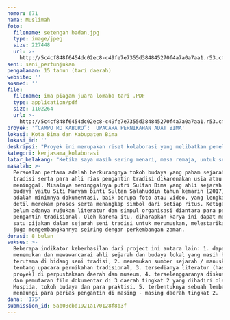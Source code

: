 ```yaml
---
nomor: 671
nama: Muslimah
foto:
  filename: setengah badan.jpg
  type: image/jpeg
  size: 227448
  url: >-
    http://5c4cf848f6454dc02ec8-c49fe7e7355d384845270f4a7a0a7aa1.r53.cf2.rackcdn.com/76055aa3-6c76-4605-8916-09110144b119/setengah%20badan.jpg
seni: seni_pertunjukan
pengalaman: 15 tahun (tari daerah)
website: ''
sosmed: ''
file:
  filename: ima piagam juara lomaba tari .PDF
  type: application/pdf
  size: 1102264
  url: >-
    http://5c4cf848f6454dc02ec8-c49fe7e7355d384845270f4a7a0a7aa1.r53.cf2.rackcdn.com/6beac7a5-521e-4b8f-ba2f-f49a67f826fe/ima%20piagam%20juara%20lomaba%20tari%20.PDF
proyek: '“CAMPO RO KABORO”:  UPACARA PERNIKAHAN ADAT BIMA'
lokasi: Kota Bima dan Kabupaten Bima
lokasi_id: ''
deskripsi: "Proyek ini merupakan riset kolaborasi yang melibatkan peneliti berlatar akademik antropologi, fotografer dan filmmaker khususnya dokumenter. Riset ini bisa disebut sebagai sebuah usaha pewarisan ingatan dari sebuah tradisi yang dibangun oleh perempuan dalam budaya lisan yang kental, terutama di masyarakat awam. Oleh sebab itu, target riset ini berupa dokumentasi yang cukup lengkap baik tulis, visual dan audio visual. Outputnya adalah sebuah (buku) etnografi yang dilengkapi gambar foto dan sebuah film dokumenter tentang upacara pernikahan adat orang Bima. Diharapkan karya ini dapat diedarkan menjadi sumber pengetahuan dan model rujukan bagi para praktisi, baik yang berada di Kota Bima, Kab. Bima dan Kab. Dompu (penduduknya masih satu suku- dou mbojo / orang Bima). \r\n "
kategori: kerjasama_kolaborasi
latar_belakang: "Ketika saya masih sering menari, masa remaja, untuk sebuah resepsi (Tawori) pernikahan adat di Bima, rangkaian upacaranya tidak hanya terdiri dari prosesi agamis tetapi juga prosesi adat. Namun dewasa ini, rangkaian upacara pernikahan di Bima mulai banyak yang berubah dari segi materi budayanya hingga performance-nya. Beberapa faktor yang mempengaruhinya antara lain menguatnya pengaruh agama (Islam), modernitas dan faktor ekonomi.\r\nDi samping itu, proses pewarisan pengetahuan lokal tersebut berjalan lambat, karena dukun nikah (ina bunti) belum membuka kursus pelatihan secara terbuka seperti halnya perias pengantin di Jawa, Yogyakarta dan Solo misalnya. Selain itu, perias pengantin dewasa ini (generasi muda) cenderung belajar merias model pengantin modern (barat minimalis) atau jilbab. Padahal secara kultural, model pengantin tradisional lebih banyak dipengaruhi budaya Bugis – Makassar dan atau Malayu.        "
masalah: >-
  Persoalan pertama adalah berkurangnya tokoh budaya yang paham sejarah dan
  tradisi serta para ahli rias pengantin tradisi dikarenakan usia atau
  meninggal. Misalnya meninggalnya putri Sultan Bima yang ahli sejarah dan
  budaya yaitu Siti Maryam binti Sultan Salahuddin tahun kemarin (2017). Kedua
  adalah minimnya dokumentasi, baik berupa foto atau video, yang lengkap dan
  detil merekam proses serta menangkap simbol dari setiap ritus. Ketiga adalah
  belum adanya rujukan literatur dan simpul organisasi diantara para perias
  pengantin tradisional. Oleh karena itu, diharapkan karya ini dapat menjadi
  satu pijakan dalam sejarah seni tradisi untuk merumuskan, melestarikan dan
  juga mengembangkannya seiring dengan perkembangan zaman. 
durasi: 8 bulan
sukses: >-
  Beberapa indikator keberhasilan dari project ini antara lain: 1. dapat
  menemukan dan mewawancarai ahli sejarah dan budaya lokal yang masih hidup
  terutama di bidang seni tradisi, 2. menemukan sumber sejarah / manuskrip (Bo')
  tentang upacara pernikahan tradisional, 3. tersedianya literatur (hasil
  proyek) di perpustakaan daerah dan museum, 4. terselenggaranya diskusi buku
  dan pemutaran film dokumentar di 3 daerah tingkat 2 yang dihadiri oleh
  Muspida, tokoh budaya dan para praktisi. 5. terbentuknya sebuah lembaga yang
  menaungi para perias pengantin di masing - masing daerah tingkat 2. 
dana: '175'
submission_id: 5ab08cbd1921a170128f8b3f
---
```

